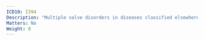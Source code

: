 ```yaml
---
ICD10: I394
Description: "Multiple valve disorders in diseases classified elsewhere"
Matters: No
Weight: 0
---
```


